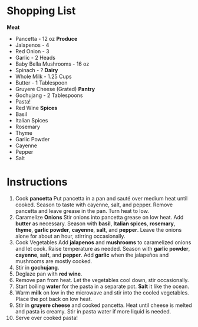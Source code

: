 # Shopping List
**Meat**
* Pancetta - 12 oz
**Produce**
* Jalapenos - 4
* Red Onion - 3
* Garlic - 2 Heads
* Baby Bella Mushrooms - 16 oz
* Spinach - ?
**Dairy**
* Whole Milk - 1.25 Cups
* Butter - 1 Tablespoon
* Gruyere Cheese (Grated)
**Pantry**
*  Gochujang - 2 Tablespoons
* Pasta!
* Red Wine
**Spices**
* Basil
* Italian Spices
* Rosemary
* Thyme
* Garlic Powder
* Cayenne
* Pepper
* Salt
# Instructions
1) Cook **pancetta**
	Put pancetta in a pan and sauté over medium heat until cooked.
		Season to taste with cayenne, salt, and pepper.
	Remove pancetta and leave grease in the pan.
		Turn heat to low.
2) Caramelize **Onions**
	Stir onions into pancetta grease on low heat.
		Add **butter** as necessary.
		Season with **basil**, **Italian spices**, **rosemary**, **thyme**, **garlic powder**, **cayenne**, **salt**, and **pepper**.
		Leave the onions alone for about an hour, stirring occasionally.
3) Cook Vegetables
	Add **jalapenos** and **mushrooms** to caramelized onions and let cook.
		Raise temperature as needed.
		Season with **garlic powder**, **cayenne**, **salt**, and **pepper**.
	Add **garlic** when the jalapeños and mushrooms are mostly cooked.
4) Stir in **gochujang**.
5) Deglaze pan with **red wine**.
6) Remove pan from heat.
	Let the vegetables cool down, stir occasionally.
7) Start boiling **water** for the pasta in a separate pot.
	**Salt** it like the ocean.
8) Warm **milk** on low in the microwave and stir into the cooled vegetables.
	Place the pot back on low heat.
9) Stir in **gruyere cheese** and cooked pancetta.
	Heat until cheese is melted and pasta is creamy.
	Stir in pasta water if more liquid is needed.
10) Serve over cooked pasta!